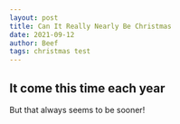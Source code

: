 ```yaml
---
layout: post
title: Can It Really Nearly Be Christmas
date: 2021-09-12
author: Beef
tags: christmas test 
---
```


## It come this time each year
But that always seems to be sooner!
